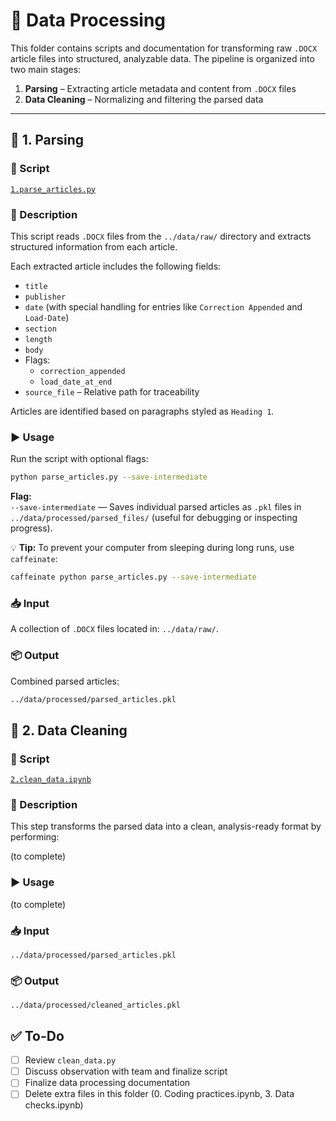 # 📂 Data Processing

This folder contains scripts and documentation for transforming raw `.DOCX` article files into structured, analyzable data. The pipeline is organized into two main stages:

1. **Parsing** – Extracting article metadata and content from `.DOCX` files  
2. **Data Cleaning** – Normalizing and filtering the parsed data

---

## 🧩 1. Parsing

### 📄 Script

[`1.parse_articles.py`](./1.parse_articles.py)

### 📝 Description

This script reads `.DOCX` files from the `../data/raw/` directory and extracts structured information from each article.

Each extracted article includes the following fields:
- `title`
- `publisher`
- `date` (with special handling for entries like `Correction Appended` and `Load-Date`)
- `section`
- `length`
- `body`
- Flags:
  - `correction_appended`
  - `load_date_at_end`
- `source_file` – Relative path for traceability

Articles are identified based on paragraphs styled as `Heading 1`.

### ▶️ Usage

Run the script with optional flags:

```bash
python parse_articles.py --save-intermediate
```

**Flag:**  
`--save-intermediate` — Saves individual parsed articles as `.pkl` files in `../data/processed/parsed_files/` (useful for debugging or inspecting progress).

💡 **Tip:** To prevent your computer from sleeping during long runs, use `caffeinate`:

```bash
caffeinate python parse_articles.py --save-intermediate
```

### 📥 Input

A collection of `.DOCX` files located in:  `../data/raw/`.

### 📦 Output

Combined parsed articles:

```bash
../data/processed/parsed_articles.pkl
```

## 🧼 2. Data Cleaning

### 📄 Script

[`2.clean_data.ipynb`](2.clean_data.ipynb)


### 📝 Description

This step transforms the parsed data into a clean, analysis-ready format by performing:

(to complete)

### ▶️ Usage

(to complete)

### 📥 Input

`../data/processed/parsed_articles.pkl`

### 📦 Output

`../data/processed/cleaned_articles.pkl`

## ✅ To-Do

- [ ] Review `clean_data.py`
- [ ] Discuss observation with team and finalize script
- [ ] Finalize data processing documentation
- [ ] Delete extra files in this folder (0. Coding practices.ipynb, 3. Data checks.ipynb)
